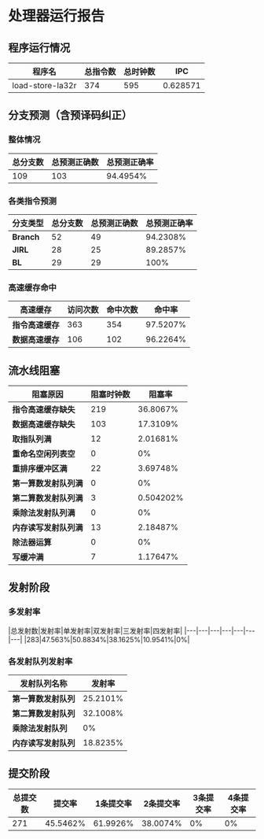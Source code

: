 # 处理器运行报告
## 程序运行情况
|程序名|总指令数|总时钟数|IPC|
|---|---|---|---|
|load-store-la32r|374|595|0.628571|

## 分支预测（含预译码纠正）
### 整体情况
|总分支数|总预测正确数|总预测正确率|
|---|---|---|
|109|103|94.4954%|

### 各类指令预测
|分支类型|总分支数|总预测正确数|总预测正确率|
|---|---|---|---|
|**Branch**| 52 | 49 | 94.2308%|
|**JIRL**| 28 | 25 | 89.2857%|
|**BL**| 29 | 29 | 100%|

### 高速缓存命中
|高速缓存|访问次数|命中次数|命中率|
|---|---|---|---|
|**指令高速缓存**| 363 | 354 | 97.5207%|
|**数据高速缓存**| 106 | 102 | 96.2264%|
## 流水线阻塞
|阻塞原因|阻塞时钟数|阻塞率|
|---|---|---|
|**指令高速缓存缺失**| 219 | 36.8067%|
|**数据高速缓存缺失**| 103 | 17.3109%|
|**取指队列满**| 12 | 2.01681%|
|**重命名空闲列表空**|0 | 0%|
|**重排序缓冲区满**|22 | 3.69748%|
|**第一算数发射队列满**|0 | 0%|
|**第二算数发射队列满**|3 | 0.504202%|
|**乘除法发射队列满**|0 | 0%|
|**内存读写发射队列满**|13 | 2.18487%|
|**除法器运算**|0 | 0%|
|**写缓冲满**|7 | 1.17647%|

## 发射阶段
### 多发射率
|总发射数|发射率|单发射率|双发射率|三发射率|四发射率|
|---|---|---|---|---|---|---|
|283|47.563%|50.8834%|38.1625%|10.9541%|0%|

### 各发射队列发射率
|发射队列名称|发射率|
|---|---|
|**第一算数发射队列**|25.2101%|
|**第二算数发射队列**|32.1008%|
|**乘除法发射队列**|0%|
|**内存读写发射队列**|18.8235%|

## 提交阶段
|总提交数|提交率|1条提交率|2条提交率|3条提交率|4条提交率|
|---|---|---|---|---|---|
|271|45.5462%|61.9926%|38.0074%|0%|0%|
